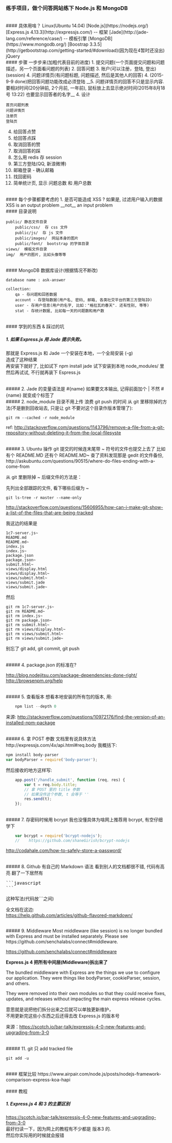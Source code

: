 ### 练手项目，做个问答网站练下 Node.js 和 MongoDB  

<br>
#### 具体用啥？
Linux(Ubuntu 14.04)  
[Node.js](https://nodejs.org/)  
[Express.js 4.13.3](http://expressjs.com/) -- 框架  
[Jade](http://jade-lang.com/reference/case/) -- 模板引擎  
[MongoDB](https://www.mongodb.org/)  
[Boostrap 3.3.5](http://getbootstrap.com/getting-started/#download)(因为现在4暂时还没出)  
jQuery  

<br>
#### 步骤
一步步来(加粗代表目前的进度)  
1. 提交问题(一个页面提交问题和问题描述，另一个页面看问题的列表)  
2. 回答问题  
3. 账户(可以注册，登陆, 登出)(session)  
4. 问题详情页(有问题标题, 问题描述, 然后是其他人的回答)  
4. (2015-9-9 done)把回答问题功能改成必须登陆  
__5. 问题详情页的回答不只是显示内容.   
要相对时间(20分钟前, 2个月前, 一年前),  
鼠标放上去显示绝对时间(2015年8月18号 13:22)  
也要显示回答者的名字__  
4. 设计

    首页问题列表
    问题详情页
    注册页
    登陆页
    
4. 给回答点赞  
6. 给回答点踩  
7. 取消回答的赞  
9. 取消回答的踩  
4. 怎么用 redis 存 session
5. 第三方登陆(QQ, 新浪微博)  
6. 邮箱登录 - 确认邮箱  
7. 找回密码  
8. 简单统计页, 显示 问题总数 和 用户总数  


<br>
#### 每个步骤都要考虑的
1. 是否可能造成 XSS ?  
如果是, 过滤用户输入的数据  
XSS is an output problem __not__ an input problem  



<br>
#### 目录说明

    public/ 静态文件目录  
        public/css/  存 css 文件  
        public/js/  存 js 文件  
        public/images/  网站本身的图片  
        public/font/  bootstrap 的字体目录  
    views/  模板文件目录  
    img/  用户的图片, 比如头像等等  


<br>
#### MongoDB 数据库设计(根据情况不断改)

    database name : ask-answer  

    collection:  
        qa - 存问题和回答数据  
        account - 存登陆数据(用户名, 密码, 邮箱, 各类社交平台的第三方登陆ID)  
        user - 存用户信息(用户的名字, 比如："格拉瓦的春天". 还有性别, 等等)  
        stat - 存统计数据, 比如每一天的问题数和用户数  



<br>
#### 学到的东西 & 踩过的坑

##### 1. 如果 Express.js 用 Jade 提示失败。  
那就是 Express.js 和 Jade 一个安装在本地，一个全局安装 (-g)  
造成了这种结果  
再安装下就好了, 比如试下 npm install jade 试下安装到本地 node_modules/ 里  
然后再试试, 不行就再装下 Espress.js

<br>
##### 2. Jade 的变量语法是 #{name}  
如果要文本输出, 记得前面加个 |  
不然 #{name} 就变成个标签了  


<br>
##### 2. node_module 目录不用上传  
浪费 git push 的时间  
从 git 里移除掉的方法(不是删到回收站去, 只是让 git 不要对这个目录作版本管理了):  

    git rm --cached -r node_module  

ref: http://stackoverflow.com/questions/1143796/remove-a-file-from-a-git-repository-without-deleting-it-from-the-local-filesyste

<br>
##### 3. Ubuntu 操作 git 提交的时候连末尾带 ~ 符号的文件也提交上去了
比如有个 README.MD  还有个 README.MD~
查了资料发现那是 gedit 的文件备份, 
http://askubuntu.com/questions/90515/where-do-files-ending-with-a-come-from

从 git 里删除掉  ~ 后缀文件的方法是：

先列出全部跟踪的文件, 看下哪些后缀为 ~

    git ls-tree -r master --name-only
    
http://stackoverflow.com/questions/15606955/how-can-i-make-git-show-a-list-of-the-files-that-are-being-tracked

我这边的结果是


    1c7-server.js~
    README.md
    README.md~
    index.js
    index.js~
    package.json
    package.json~
    submit.html~
    views/display.html
    views/display.html~
    views/submit.html~
    views/submit.jade
    views/submit.jade~


然后
  
    git rm 1c7-server.js~
    git rm README.md~
    git rm index.js~
    git rm package.json~
    git rm submit.html~
    git rm views/display.html~
    git rm views/submit.html~
    git rm views/submit.jade~


别忘了 git add, git commit, git push

<br>
##### 4. package.json 的标准在?

http://blog.nodejitsu.com/package-dependencies-done-right/  
http://browsenpm.org/help  


<br>
##### 5. 查看版本
想看本地安装的所有包的版本, 用:

```javascript
    npm list --depth 0
```

来源: http://stackoverflow.com/questions/10972176/find-the-version-of-an-installed-npm-package  

<br>
##### 6. 拿 POST 参数
文档里有说具体方法  
http://expressjs.com/4x/api.html#req.body  
我概括下:  

```javascript
npm install body-parser  
var bodyParser = require('body-parser');  
```

然后接收的地方这样写:

```javascript
    app.post('/handle_submit', function (req, res) {
        var t = req.body.title;
        // 拿 POST 里的 title 参数
        // 如果没传这个参数, t 会等于 ''
        res.send(t);
    });
```

<br>
##### 7. 存密码时候用 bcrypt
我也没懂具体为啥网上推荐用 bcrypt, 有空仔细学下  

```javascript
    var bcrypt = require('bcrypt-nodejs');  
    //    https://github.com/shaneGirish/bcrypt-nodejs  
```


http://codahale.com/how-to-safely-store-a-password/  


<br>
##### 8. Github 有自己的 Markdown 语法
看到别人的文档都很不错, 代码有高亮  
翻了一下居然有  
<pre>
```javascript
```
</pre>
这种写法(代码放```之间)  

全文档在这边:  
https://help.github.com/articles/github-flavored-markdown/  


<br>
##### 9. Middleware
Most middleware (like session) is no longer bundled with Express and must be installed separately. Please see https://github.com/senchalabs/connect#middleware.

https://github.com/senchalabs/connect#middleware

__Express.js 4 把所有中间层(Middleware)拆出来了__

The bundled middleware with Express are the things we use to configure our application. They were things like bodyParser, cookieParser, session, and others.

They were removed into their own modules so that they could receive fixes, updates, and releases without impacting the main express release cycles.  

意思就是说把他们拆分出来之后就可以单独更新维护，  
不用更新完这些小东西之后还得去改 Express.js 的版本号  

来源：https://scotch.io/bar-talk/expressjs-4-0-new-features-and-upgrading-from-3-0


<br>
##### 11. git 只 add tracked file

    git add -u


<br/>
#### 框架比较
https://www.airpair.com/node.js/posts/nodejs-framework-comparison-express-koa-hapi



<br/>
<br/>
#### 教程

##### 1. Express.js 4 和 3 的主要区别  
https://scotch.io/bar-talk/expressjs-4-0-new-features-and-upgrading-from-3-0  
最好扫读一下，因为网上的教程有不少都是 版本3 的.  
然后你实际用的时候就会报错  





















